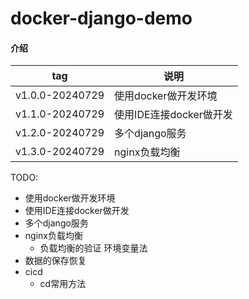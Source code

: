 # docker-django-demo

#### 介绍

| tag | 说明 |
| --- | --- |
| v1.0.0-20240729 | 使用docker做开发环境 |
| v1.1.0-20240729 | 使用IDE连接docker做开发 |
| v1.2.0-20240729 | 多个django服务 |
| v1.3.0-20240729 | nginx负载均衡 |


TODO:
- 使用docker做开发环境
- 使用IDE连接docker做开发
- 多个django服务
- nginx负载均衡
  - 负载均衡的验证 环境变量法
- 数据的保存恢复
- cicd
  - cd常用方法